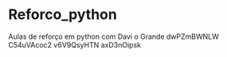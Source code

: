 # Reforco_python
Aulas de reforço em python com Davi o Grande dwPZmBWNLW
 C54uVAcoc2 v6V9QsyHTN axD3nOipsk
